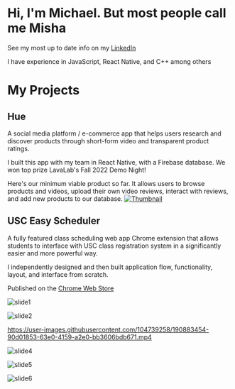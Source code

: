 # Hi, I'm Michael. But most people call me Misha

See my most up to date info on my [LinkedIn](https://www.linkedin.com/in/michael-khmelkov-358476220/)

I have experience in JavaScript, React Native, and C++ among others

# My Projects
## Hue
A social media platform / e-commerce app that helps users research and discover products through short-form video and transparent product ratings.

I built this app with my team in React Native, with a Firebase database. We won top prize LavaLab's Fall 2022 Demo Night!

Here's our minimum viable product so far. It allows users to browse products and videos, upload their own video reviews, interact with reviews, and add new products to our database.
[![Thumbnail](https://user-images.githubusercontent.com/104739258/212565370-2839ca41-102c-4dd8-9f40-2d193f7bcc4e.jpg)](https://www.youtube.com/watch?v=atD8QjKdtzg)


## USC Easy Scheduler
A fully featured class scheduling web app Chrome extension that allows students to interface with USC class registration system in a significantly easier and more powerful way.

I independently designed and then built application flow, functionality, layout, and interface from scratch.

Published on the [Chrome Web Store](https://chrome.google.com/webstore/detail/usc-easy-scheduler/iadkfckdkenffbeonehcgingjpdnhbgm)

![slide1](https://user-images.githubusercontent.com/104739258/190883490-c66ae668-7cdd-480b-a348-68592b01ffdc.png)

![slide2](https://user-images.githubusercontent.com/104739258/190883504-76148d16-814f-418e-9128-9d40c1e0b59f.png)

https://user-images.githubusercontent.com/104739258/190883454-90d01853-63e0-4159-a2e0-bb3606bdb671.mp4

![slide4](https://user-images.githubusercontent.com/104739258/190883510-e8fea934-7d72-485f-a9a4-d8834f3fbe32.png)

![slide5](https://user-images.githubusercontent.com/104739258/190883464-e53c68ea-222a-4e1c-96ca-244f9f6af595.png)

![slide6](https://user-images.githubusercontent.com/104739258/190883512-10a9ce66-fc50-45cd-9911-f9fbc77d7d82.png)
